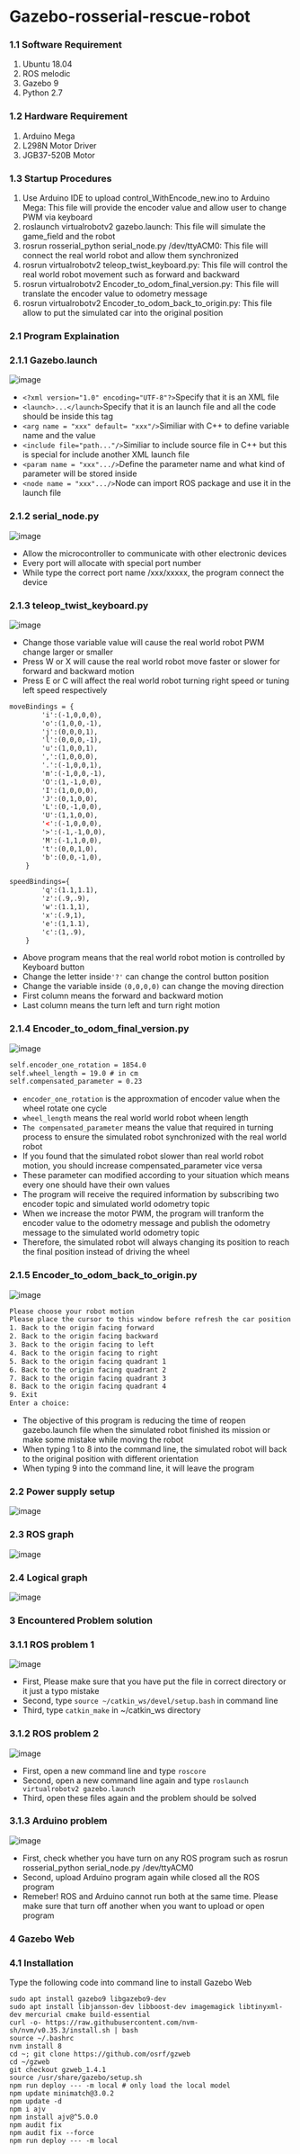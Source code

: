 # Gazebo-rosserial-rescue-robot

### 1.1 Software Requirement
1. Ubuntu 18.04
2. ROS melodic
3. Gazebo 9
4. Python 2.7

### 1.2 Hardware Requirement
1. Arduino Mega
2. L298N Motor Driver
3. JGB37-520B Motor

### 1.3 Startup Procedures
1. Use Arduino IDE to upload control_WithEncode_new.ino to Arduino Mega: This file will provide the encoder value and allow user to change PWM via keyboard
2. roslaunch virtualrobotv2 gazebo.launch: This file will simulate the game_field and the robot
3. rosrun rosserial_python serial_node.py /dev/ttyACM0: This file will connect the real world robot and allow them synchronized
4. rosrun virtualrobotv2 teleop_twist_keyboard.py: This file will control the real world robot movement such as forward and backward
5. rosrun virtualrobotv2 Encoder_to_odom_final_version.py: This file will translate the encoder value to odometry message
6. rosrun virtualrobotv2 Encoder_to_odom_back_to_origin.py: This file allow to put the simulated car into the original position

### 2.1 Program Explaination
### 2.1.1 Gazebo.launch
![image](https://github.com/laitathei/Gazebo-rosserial-rescue-robot/blob/main/photo/demo_game_field.png)
* `<?xml version="1.0" encoding="UTF-8"?>`Specify that it is an XML file
* `<launch>...</launch>`Specify that it is an launch file and all the code should be inside this tag
* `<arg name = "xxx" default= "xxx"/>`Similiar with C++ to define variable name and the value
* `<include file="path..."/>`Similiar to include source file in C++ but this is special for include another XML launch file
* `<param name = "xxx".../>`Define the parameter name and what kind of parameter will be stored inside
* `<node name = "xxx".../>`Node can import ROS package and use it in the launch file

### 2.1.2 serial_node.py
![image](https://github.com/laitathei/Gazebo-rosserial-rescue-robot/blob/main/photo/demo_rosserial.png)
* Allow the microcontroller to communicate with other electronic devices
* Every port will allocate with special port number
* While type the correct port name /xxx/xxxxx, the program connect the device

### 2.1.3 teleop_twist_keyboard.py
![image](https://github.com/laitathei/Gazebo-rosserial-rescue-robot/blob/main/photo/demo_teleop.png)
* Change those variable value will cause the real world robot PWM change larger or smaller
* Press W or X will cause the real world robot move faster or slower for forward and backward motion
* Press E or C will affect the real world robot turning right speed or tuning left speed respectively
```XML
moveBindings = {
        'i':(-1,0,0,0),
        'o':(1,0,0,-1),
        'j':(0,0,0,1),
        'l':(0,0,0,-1),
        'u':(1,0,0,1),
        ',':(1,0,0,0),
        '.':(-1,0,0,1),
        'm':(-1,0,0,-1),
        'O':(1,-1,0,0),
        'I':(1,0,0,0),
        'J':(0,1,0,0),
        'L':(0,-1,0,0),
        'U':(1,1,0,0),
        '<':(-1,0,0,0),
        '>':(-1,-1,0,0),
        'M':(-1,1,0,0),
        't':(0,0,1,0),
        'b':(0,0,-1,0),
    }

speedBindings={
        'q':(1.1,1.1),
        'z':(.9,.9),
        'w':(1.1,1),
        'x':(.9,1),
        'e':(1,1.1),
        'c':(1,.9),
    }
```
* Above program means that the real world robot motion is controlled by Keyboard button
* Change the letter inside`'?'` can change the control button position
* Change the variable inside `(0,0,0,0)` can change the moving direction
* First column means the forward and backward motion
* Last column means the turn left and turn right motion
### 2.1.4 Encoder_to_odom_final_version.py
![image](https://github.com/laitathei/Gazebo-rosserial-rescue-robot/blob/main/photo/demo_encoder_to_odom.png)
```XML
self.encoder_one_rotation = 1854.0
self.wheel_length = 19.0 # in cm
self.compensated_parameter = 0.23
```
* `encoder_one_rotation` is the approxmation of encoder value when the wheel rotate one cycle
* `wheel_length` means the real world world robot wheen length
* `The compensated_parameter` means the value that required in turning process to ensure the simulated robot synchronized with the real world robot
* If you found that the simulated robot slower than real world robot motion, you should increase compensated_parameter vice versa 
* These parameter can modified according to your situation which means every one should have their own values
* The program will receive the required information by subscribing two encoder topic and simulated world odometry topic
* When we increase the motor PWM, the program will tranform the encoder value to the odometry message and publish the odometry message to the simulated world odometry topic
* Therefore, the simulated robot will always changing its position to reach the final position instead of driving the wheel

### 2.1.5 Encoder_to_odom_back_to_origin.py
![image](https://github.com/laitathei/Gazebo-rosserial-rescue-robot/blob/main/photo/demo_back_to_origin.png)
```XML
Please choose your robot motion
Please place the cursor to this window before refresh the car position!
1. Back to the origin facing forward
2. Back to the origin facing backward
3. Back to the origin facing to left
4. Back to the origin facing to right
5. Back to the origin facing quadrant 1
6. Back to the origin facing quadrant 2
7. Back to the origin facing quadrant 3
8. Back to the origin facing quadrant 4
9. Exit
Enter a choice:
```
* The objective of this program is reducing the time of reopen gazebo.launch file when the simulated robot finished its mission or make some mistake while moving the robot
* When typing 1 to 8 into the command line, the simulated robot will back to the original position with different orientation
* When typing 9 into the command line, it will leave the program

### 2.2 Power supply setup
![image](https://github.com/laitathei/Gazebo-rosserial-rescue-robot/blob/main/photo/demo_power_supply_setup.jpeg)

### 2.3 ROS graph
![image](https://github.com/laitathei/Gazebo-rosserial-rescue-robot/blob/main/photo/rqt_graph.png)

### 2.4 Logical graph
![image](https://github.com/laitathei/Gazebo-rosserial-rescue-robot/blob/main/photo/logical_graph.png)

### 3 Encountered Problem solution
### 3.1.1 ROS problem 1
![image](https://github.com/laitathei/Gazebo-rosserial-rescue-robot/blob/main/photo/ROS_problem1.png)
* First, Please make sure that you have put the file in correct directory or it just a typo mistake
* Second, type `source ~/catkin_ws/devel/setup.bash` in command line
* Third, type `catkin_make` in ~/catkin_ws directory

### 3.1.2 ROS problem 2
![image](https://github.com/laitathei/Gazebo-rosserial-rescue-robot/blob/main/photo/ROS_problem2.png)
* First, open a new command line and type `roscore`
* Second, open a new command line again and type `roslaunch virtualrobotv2 gazebo.launch`
* Third, open these files again and the problem should be solved

### 3.1.3 Arduino problem
![image](https://github.com/laitathei/Gazebo-rosserial-rescue-robot/blob/main/photo/Arduino_problem.png)
* First, check whether you have turn on any ROS program such as rosrun rosserial_python serial_node.py /dev/ttyACM0
* Second, upload Arduino program again while closed all the ROS program
* Remeber! ROS and Arduino cannot run both at the same time. Please make sure that turn off another when you want to upload or open program

### 4 Gazebo Web
### 4.1 Installation
Type the following code into command line to install Gazebo Web
```
sudo apt install gazebo9 libgazebo9-dev
sudo apt install libjansson-dev libboost-dev imagemagick libtinyxml-dev mercurial cmake build-essential
curl -o- https://raw.githubusercontent.com/nvm-sh/nvm/v0.35.3/install.sh | bash
source ~/.bashrc
nvm install 8
cd ~; git clone https://github.com/osrf/gzweb
cd ~/gzweb
git checkout gzweb_1.4.1
source /usr/share/gazebo/setup.sh
npm run deploy --- -m local # only load the local model
npm update minimatch@3.0.2
npm update -d
npm i ajv
npm install ajv@^5.0.0
npm audit fix
npm audit fix --force
npm run deploy --- -m local
```
